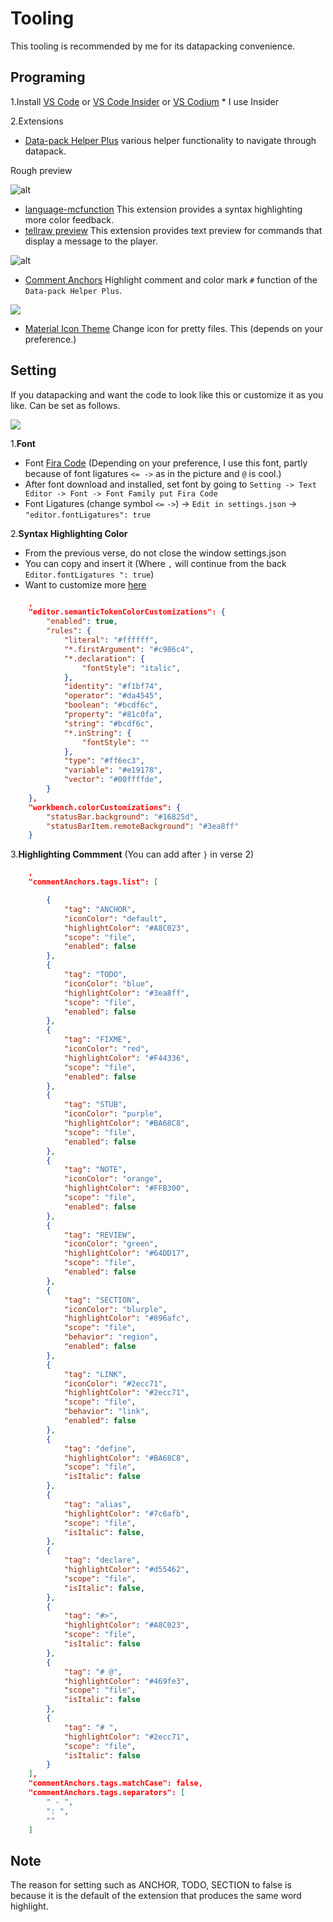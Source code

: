 # Tooling

This tooling is recommended by me for its datapacking convenience.
## Programing

1.Install [VS Code](https://code.visualstudio.com/) or [VS Code Insider](https://code.visualstudio.com/insiders/) or [VS Codium](https://vscodium.com/) * I use Insider

2.Extensions
- [Data-pack Helper Plus](https://marketplace.visualstudio.com/items?itemName=SPGoding.datapack-language-server) various helper functionality to navigate through datapack.

Rough preview

![alt](https://raw.githubusercontent.com/SPGoding/vscode-datapack-helper-plus/master/img/simple-completions.gif)

- [language-mcfunction](https://marketplace.visualstudio.com/items?itemName=arcensoth.language-mcfunction) This extension provides a syntax highlighting more color feedback.
- [tellraw preview](https://marketplace.visualstudio.com/items?itemName=actuallyboomber.tellraw-preview) This extension provides text preview for commands that display a message to the player.

![alt](https://i.imgur.com/9Q64XoT.png)

- [Comment Anchors](https://marketplace.visualstudio.com/items?itemName=ExodiusStudios.comment-anchors) Highlight comment and color mark `#` function of the `Data-pack Helper Plus`.

![](./program/comment.png)

- [Material Icon Theme](https://marketplace.visualstudio.com/items?itemName=PKief.material-icon-theme) Change icon for pretty files. This (depends on your preference.)

## Setting

If you datapacking and want the code to look like this or customize it as you like. Can be set as follows.

![](./program/window.png)

1.**Font**
- Font [Fira Code](https://github.com/tonsky/FiraCode) (Depending on your preference, I use this font, partly because of font ligatures `<= ->` as in the picture and `@` is cool.)
- After font download and installed, set font by going to `Setting -> Text Editor -> Font -> Font Family put Fira Code`
- Font Ligatures (change symbol `<=` `->`) -> `Edit in settings.json` -> `"editor.fontLigatures": true`

2.**Syntax Highlighting Color**
- From the previous verse, do not close the window settings.json
- You can copy and insert it (Where `,` will continue from the back `Editor.fontLigatures ": true`)
- Want to customize more [here](https://github.com/SPGoding/datapack-language-server/wiki/Semantic-Tokens)
```json
    ,
    "editor.semanticTokenColorCustomizations": {
        "enabled": true,
        "rules": {            
            "literal": "#ffffff",
            "*.firstArgument": "#c986c4",
            "*.declaration": {
                "fontStyle": "italic",
            },
            "identity": "#f1bf74",
            "operator": "#da4545",
            "boolean": "#bcdf6c",
            "property": "#81c0fa",
            "string": "#bcdf6c",
            "*.inString": {
                "fontStyle": ""
            },
            "type": "#ff6ec3",
            "variable": "#e19178",
            "vector": "#00ffffde",
        }
    },
    "workbench.colorCustomizations": {
        "statusBar.background": "#16825d",
        "statusBarItem.remoteBackground": "#3ea8ff"
    }
```
3.**Highlighting Commment** (You can add after `}` in verse 2)
```json
    ,
    "commentAnchors.tags.list": [   

        {
            "tag": "ANCHOR",
            "iconColor": "default",
            "highlightColor": "#A8C023",
            "scope": "file",
            "enabled": false
        },
        {
            "tag": "TODO",
            "iconColor": "blue",
            "highlightColor": "#3ea8ff",
            "scope": "file",
            "enabled": false
        },
        {
            "tag": "FIXME",
            "iconColor": "red",
            "highlightColor": "#F44336",
            "scope": "file",
            "enabled": false
        },
        {
            "tag": "STUB",
            "iconColor": "purple",
            "highlightColor": "#BA68C8",
            "scope": "file",
            "enabled": false
        },
        {
            "tag": "NOTE",
            "iconColor": "orange",
            "highlightColor": "#FFB300",
            "scope": "file",
            "enabled": false
        },
        {
            "tag": "REVIEW",
            "iconColor": "green",
            "highlightColor": "#64DD17",
            "scope": "file",
            "enabled": false
        },
        {
            "tag": "SECTION",
            "iconColor": "blurple",
            "highlightColor": "#896afc",
            "scope": "file",
            "behavior": "region",
            "enabled": false
        },
        {
            "tag": "LINK",
            "iconColor": "#2ecc71",
            "highlightColor": "#2ecc71",
            "scope": "file",
            "behavior": "link",
            "enabled": false
        },
        {
            "tag": "define",
            "highlightColor": "#BA68C8",
            "scope": "file",
            "isItalic": false
        },        
        {
            "tag": "alias",
            "highlightColor": "#7c6afb",
            "scope": "file",
            "isItalic": false,
        },
        {
            "tag": "declare",
            "highlightColor": "#d55462",
            "scope": "file",
            "isItalic": false,
        },
        {
            "tag": "#>",
            "highlightColor": "#A8C023",           
            "scope": "file",
            "isItalic": false
        },
        {
            "tag": "# @",
            "highlightColor": "#469fe3",
            "scope": "file",
            "isItalic": false
        },
        {
            "tag": "# ",
            "highlightColor": "#2ecc71",
            "scope": "file",
            "isItalic": false
        }
    ],
    "commentAnchors.tags.matchCase": false,
    "commentAnchors.tags.separators": [
        " - ",
        ": ",
        ""
    ]
```
## Note

The reason for setting such as ANCHOR, TODO, SECTION to false is because it is the default of the extension that produces the same word highlight.